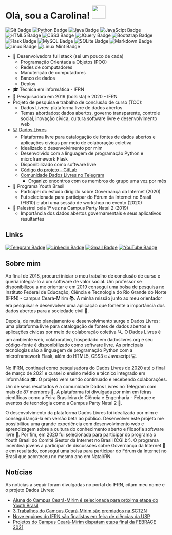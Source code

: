 # Olá, sou a Carolina! <img src="https://raw.githubusercontent.com/MartinHeinz/MartinHeinz/master/wave.gif" width="42px" style="max-width:100%;">

![Git Badge](https://img.shields.io/badge/Git-F05032?style=for-the-badge&logo=git&logoColor=white)
![Python Badge](https://img.shields.io/badge/Python-14354C?style=for-the-badge&logo=python&logoColor=white)
![Java Badge](https://img.shields.io/badge/Java-ED8B00?style=for-the-badge&logo=java&logoColor=white)
![JavaScipt Badge](https://img.shields.io/badge/JavaScript-323330?style=for-the-badge&logo=javascript&logoColor=F7DF1E)
![HTML5 Badge](https://img.shields.io/badge/HTML5-E34F26?style=for-the-badge&logo=html5&logoColor=white)
![CSS3 Badge](https://img.shields.io/badge/CSS3-1572B6?style=for-the-badge&logo=css3&logoColor=white)
![JQuery Badge](https://img.shields.io/badge/jQuery-0769AD?style=for-the-badge&logo=jquery&logoColor=white)
![Bootstrap Badge](https://img.shields.io/badge/Bootstrap-563D7C?style=for-the-badge&logo=bootstrap&logoColor=white)
![Flask Badge](https://img.shields.io/badge/Flask-000000?style=for-the-badge&logo=flask&logoColor=white)
![MySQL Badge](https://img.shields.io/badge/MySQL-00000F?style=for-the-badge&logo=mysql&logoColor=white)
![SQLite Badge](https://img.shields.io/badge/SQLite-07405E?style=for-the-badge&logo=sqlite&logoColor=white)
![Markdown Badge](https://img.shields.io/badge/Markdown-000000?style=for-the-badge&logo=markdown&logoColor=white)
![Linux Badge](https://img.shields.io/badge/Linux-FCC624?style=for-the-badge&logo=linux&logoColor=black)
![Linux Mint Badge](https://img.shields.io/badge/Linux_Mint-87CF3E?style=for-the-badge&logo=linux-mint&logoColor=white)

- 📌 Desenvolvedora full stack (sei um pouco de cada)
  - Programação Orientada a Objetos (POO)
  - Redes de computadores
  - Manutenção de computadores
  - Banco de dados
  - Deploy
- :mortar_board: Técnica em informática - IFRN
- :memo: Pesquisadora em 2019 (bolsista) e 2020 - IFRN
- Projeto de pesquisa e trabalho de conclusão de curso (TCC):
  - Dados Livres: plataforma livre de dados abertos
  - Temas abordados: dados abertos, governo transparente, controle social, inovação cívica, cultura software livre e desenvolvimento web
- :computer: [Dados Livres](https://dadoslivres.pythonanywhere.com/)
  - Plataforma livre para catalogação de fontes de dados abertos e aplicações cívicas por meio de colaboração coletiva
  - Idealizado o desenvolvimento por mim
  - Desenvolvido com a linguagem de programação Python e microframework Flask
  - Disponibilizado como software livre
  - [Código do projeto - GitLab](https://gitlab.com/dados-livres/dados-livres)
  - [Comunidade Dados Livres no Telegram](https://t.me/dadoslivres) 
    - Organizo encontros com os membros do grupo uma vez por mês
- :busts_in_silhouette: Programa Youth Brasil
  - Participei do estudo dirigido sobre Governança da Internet (2020)
  - Fui selecionada para participar do Fórum da Internet no Brasil (FIB10) e abri uma sessão de workshop no evento (2020)
- :microphone: Palestrei pela 1ª vez na Campus Party Natal 2 (2019)
  - Importância dos dados abertos governamentais e seus aplicativos resultantes

## Links

[![Telegram Badge](https://img.shields.io/badge/-carols0-2CA5E0?style=for-the-badge&logo=telegram&logoColor=white&link=https://t.me/carols0)](https://t.me/carols0)
[![Linkedin Badge](https://img.shields.io/badge/-mariacarolinass-blue?style=flat-square&logo=Linkedin&logoColor=white&link=https://www.linkedin.com/in/maria-carolinass/)](https://www.linkedin.com/in/maria-carolinass/)
[![Gmail Badge](https://img.shields.io/badge/-m.carolina.soares1@gmail.com-c14438?style=flat-square&logo=Gmail&logoColor=white&link=mailto:m.carolina.soares1@gmail.com)](mailto:m.carolina.soares1@gmail.com)
[![YouTube Badge](https://img.shields.io/badge/-carolinasoares-FF0000?style=for-the-badge&logo=youtube&logoColor=white&link=https://www.youtube.com/channel/UCt9RvViwysLrjLGmwYEem2g)](https://www.youtube.com/channel/UCt9RvViwysLrjLGmwYEem2g)

## Sobre mim

Ao final de 2018, procurei iniciar o meu trabalho de conclusão de curso e queria integrá-lo a um software de valor social. Um professor se disponibilizou a me orientar e em 2019 consegui uma bolsa de pesquisa no Instituto Federal de Educação, Ciência e Tecnologia do Rio Grande do Norte (IFRN) - campus Ceará-Mirim :books:. A minha missão junto ao meu orientador era pesquisar e desenvolver uma aplicação que fomente a importância dos dados abertos para a sociedade civil :dart:.

Depois, de muito planejamento e desenvolvimento surge o Dados Livres: uma plataforma livre para catalogação de fontes de dados abertos e aplicações cívicas por meio de colaboração coletiva :mag:. O Dados Livres é um ambiente web, colaborativo, hospedado em dadoslivres.org e seu código-fonte é disponibilizado como software livre. As principais tecnologias são a linguagem de programação Python com a microframework Flask, além do HTML5, CSS3 e Javascript :computer:.

No IFRN, continuei como pesquisadora do Dados Livres de 2020 até o final de março de 2021 e cursei o ensino médio e técnico integrado em informática 
:mortar_board:. O projeto vem sendo continuado e recebendo colaborações. Um de seus resultados é a comunidade Dados Livres no Telegram com mais de 87 membros :speech_balloon:. A plataforma foi divulgada por mim em feiras científicas como a Feira Brasileira de Ciência e Engenharia - Febrace e eventos de tecnologia como a Campus Party Natal 2 :busts_in_silhouette:.

O desenvolvimento da plataforma Dados Livres foi idealizada por mim e consegui lançá-la em versão beta ao público. Desenvolver este projeto me possibilitou uma grande experiência com desenvolvimento web e aprendizagem sobre a cultura do conhecimento aberto e filosofia software livre :pushpin:. Por fim, em 2020 fui selecionada para participar do programa o Youth Brasil do Comitê Gestor da Internet no Brasil (CGI.br). O programa incentiva jovens a participar de discussões sobre Governança da Internet :notebook: e em resultado, consegui uma bolsa para participar do Fórum da Internet no Brasil que aconteceu no mesmo ano em Natal/RN.

## Notícias

As notícias a seguir foram divulgadas no portal do IFRN, citam meu nome e o projeto Dados Livres:

- [Aluna do Campus Ceará-Mirim é selecionada para próxima etapa do Youth Brasil](https://portal.ifrn.edu.br/campus/ceara-mirim/noticias/aluna-do-campus-ceara-mirim-e-selecionada-com-seu-projeto-no-youth-brasil/)
- [3 Trabalhos do Campus Ceará-Mirim são premiados na SCTZN](https://portal.ifrn.edu.br/campus/ceara-mirim/noticias/3-trabalhos-do-campus-ceara-mirim-sao-premiados-na-sctzn)
- [Nove equipes do IFRN são finalistas em feira de ciências da USP](https://portal.ifrn.edu.br/campus/reitoria/noticias/nove-equipes-do-ifrn-sao-finalistas-na-feira-brasileira-de-ciencia-e-engenharia)
- [Projetos do Campus Ceará-Mirim disputam etapa final da FEBRACE 2021](https://portal.ifrn.edu.br/campus/ceara-mirim/noticias/projetos-do-campus-ceara-mirim-disputam-etapa-final)
